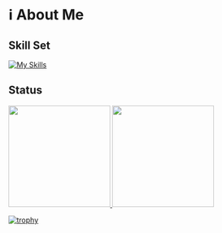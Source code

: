 # ℹ️ About Me

## Skill Set

[![My Skills](https://skillicons.dev/icons?i=go,py,fastapi,django,php,laravel,js,express,ts,react,nextjs,vue,nuxtjs,rust,idea,github,githubactions,docker,aws,vercel&perline=10)](https://skillicons.dev)

## Status
<a href="https://github.com/anuraghazra/github-readme-stats">
  <img src="https://github-readme-stats.vercel.app/api?username=kouhei-github&count_private=true&show_icons=true&theme=dark" height="200">
</a>
<a href="https://github.com/anuraghazra/github-readme-stats">
  <img src="https://github-readme-stats.vercel.app/api/top-langs/?username=kouhei-github&layout=compact&theme=dark&hide=html" height="200">
</a>

[![trophy](https://github-profile-trophy.vercel.app/?username=kouhei-github&theme=onedark&column=-1)](https://github.com/ryo-ma/github-profile-trophy)

